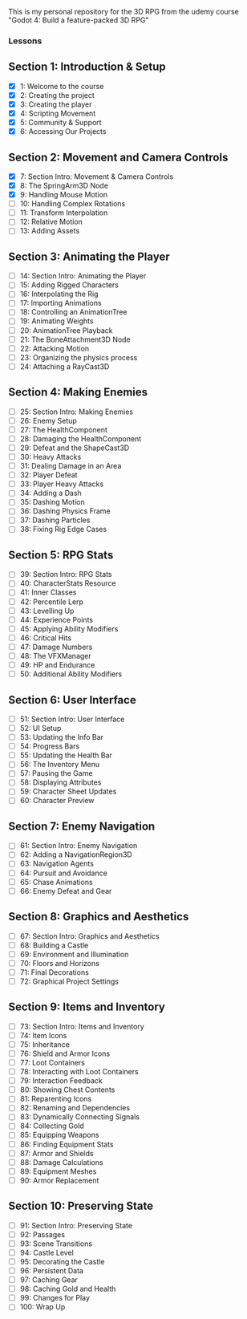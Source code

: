 This is my personal repository for the 3D RPG from the udemy course "Godot 4: Build a feature-packed 3D RPG"

### Lessons

## Section 1: Introduction & Setup
- [x] 1: Welcome to the course
- [x] 2: Creating the project
- [x] 3: Creating the player
- [x] 4: Scripting Movement
- [x] 5: Community & Support
- [x] 6: Accessing Our Projects

## Section 2: Movement and Camera Controls
- [x] 7: Section Intro: Movement & Camera Controls
- [x] 8: The SpringArm3D Node
- [x] 9: Handling Mouse Motion
- [ ] 10: Handling Complex Rotations
- [ ] 11: Transform Interpolation
- [ ] 12: Relative Motion
- [ ] 13: Adding Assets

## Section 3: Animating the Player
- [ ] 14: Section Intro: Animating the Player
- [ ] 15: Adding Rigged Characters
- [ ] 16: Interpolating the Rig
- [ ] 17: Importing Animations
- [ ] 18: Controlling an AnimationTree
- [ ] 19: Animating Weights
- [ ] 20: AnimationTree Playback
- [ ] 21: The BoneAttachment3D Node
- [ ] 22: Attacking Motion
- [ ] 23: Organizing the physics process
- [ ] 24: Attaching a RayCast3D

## Section 4: Making Enemies
- [ ] 25: Section Intro: Making Enemies
- [ ] 26: Enemy Setup
- [ ] 27: The HealthComponent
- [ ] 28: Damaging the HealthComponent
- [ ] 29: Defeat and the ShapeCast3D
- [ ] 30: Heavy Attacks
- [ ] 31: Dealing Damage in an Area
- [ ] 32: Player Defeat
- [ ] 33: Player Heavy Attacks
- [ ] 34: Adding a Dash
- [ ] 35: Dashing Motion
- [ ] 36: Dashing Physics Frame
- [ ] 37: Dashing Particles
- [ ] 38: Fixing Rig Edge Cases

## Section 5: RPG Stats
- [ ] 39: Section Intro: RPG Stats
- [ ] 40: CharacterStats Resource
- [ ] 41: Inner Classes
- [ ] 42: Percentile Lerp
- [ ] 43: Levelling Up
- [ ] 44: Experience Points
- [ ] 45: Applying Ability Modifiers
- [ ] 46: Critical Hits
- [ ] 47: Damage Numbers
- [ ] 48: The VFXManager
- [ ] 49: HP and Endurance
- [ ] 50: Additional Ability Modifiers

## Section 6: User Interface
- [ ] 51: Section Intro: User Interface
- [ ] 52: UI Setup
- [ ] 53: Updating the Info Bar
- [ ] 54: Progress Bars
- [ ] 55: Updating the Health Bar
- [ ] 56: The Inventory Menu
- [ ] 57: Pausing the Game
- [ ] 58: Displaying Attributes
- [ ] 59: Character Sheet Updates
- [ ] 60: Character Preview

## Section 7: Enemy Navigation
- [ ] 61: Section Intro: Enemy Navigation
- [ ] 62: Adding a NavigationRegion3D
- [ ] 63: Navigation Agents
- [ ] 64: Pursuit and Avoidance
- [ ] 65: Chase Animations
- [ ] 66: Enemy Defeat and Gear

## Section 8: Graphics and Aesthetics
- [ ] 67: Section Intro: Graphics and Aesthetics
- [ ] 68: Building a Castle
- [ ] 69: Environment and Illumination
- [ ] 70: Floors and Horizons
- [ ] 71: Final Decorations
- [ ] 72: Graphical Project Settings

## Section 9: Items and Inventory
- [ ] 73: Section Intro: Items and Inventory
- [ ] 74: Item Icons
- [ ] 75: Inheritance
- [ ] 76: Shield and Armor Icons
- [ ] 77: Loot Containers
- [ ] 78: Interacting with Loot Containers
- [ ] 79: Interaction Feedback
- [ ] 80: Showing Chest Contents
- [ ] 81: Reparenting Icons
- [ ] 82: Renaming and Dependencies
- [ ] 83: Dynamically Connecting Signals
- [ ] 84: Collecting Gold
- [ ] 85: Equipping Weapons
- [ ] 86: Finding Equipment Stats
- [ ] 87: Armor and Shields
- [ ] 88: Damage Calculations
- [ ] 89: Equipment Meshes
- [ ] 90: Armor Replacement

## Section 10: Preserving State
- [ ] 91: Section Intro: Preserving State
- [ ] 92: Passages
- [ ] 93: Scene Transitions
- [ ] 94: Castle Level
- [ ] 95: Decorating the Castle
- [ ] 96: Persistent Data
- [ ] 97: Caching Gear
- [ ] 98: Caching Gold and Health
- [ ] 99: Changes for Play
- [ ] 100: Wrap Up
